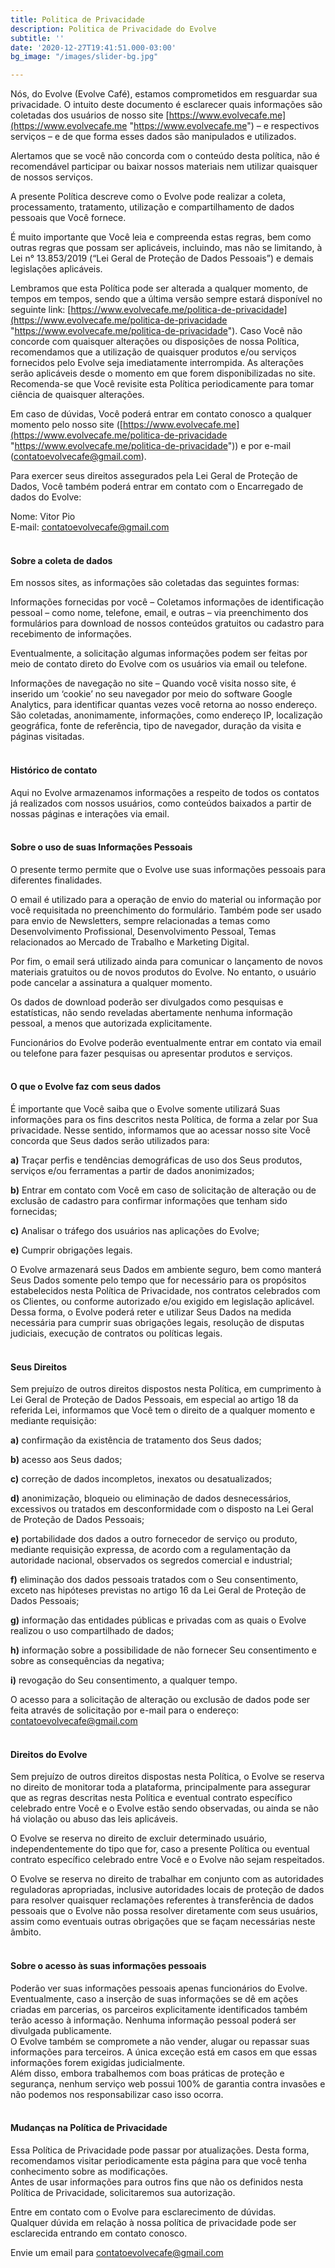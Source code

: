```yaml
---
title: Politica de Privacidade
description: Politica de Privacidade do Evolve
subtitle: ''
date: '2020-12-27T19:41:51.000-03:00'
bg_image: "/images/slider-bg.jpg"

---
```

Nós, do Evolve (Evolve Café), estamos comprometidos em resguardar sua privacidade. O intuito deste documento é esclarecer quais informações são coletadas dos usuários de nosso site [https://www.evolvecafe.me](https://www.evolvecafe.me "https://www.evolvecafe.me") – e respectivos serviços – e de que forma esses dados são manipulados e utilizados.

Alertamos que se você não concorda com o conteúdo desta política, não é recomendável participar ou baixar nossos materiais nem utilizar quaisquer de nossos serviços.

A presente Política descreve como o Evolve pode realizar a coleta, processamento, tratamento, utilização e compartilhamento de dados pessoais que Você fornece.

É muito importante que Você leia e compreenda estas regras, bem como outras regras que possam ser aplicáveis, incluindo, mas não se limitando, à Lei n° 13.853/2019 (“Lei Geral de Proteção de Dados Pessoais”) e demais legislações aplicáveis.

Lembramos que esta Política pode ser alterada a qualquer momento, de tempos em tempos, sendo que a última versão sempre estará disponível no seguinte link: [https://www.evolvecafe.me/politica-de-privacidade](https://www.evolvecafe.me/politica-de-privacidade "https://www.evolvecafe.me/politica-de-privacidade"). Caso Você não concorde com quaisquer alterações ou disposições de nossa Política, recomendamos que a utilização de quaisquer produtos e/ou serviços fornecidos pelo Evolve seja imediatamente interrompida. As alterações serão aplicáveis desde o momento em que forem disponibilizadas no site. Recomenda-se que Você revisite esta Política periodicamente para tomar ciência de quaisquer alterações.

Em caso de dúvidas, Você poderá entrar em contato conosco a qualquer momento pelo nosso site ([https://www.evolvecafe.me](https://www.evolvecafe.me/politica-de-privacidade "https://www.evolvecafe.me/politica-de-privacidade")) e por e-mail ([contatoevolvecafe@gmail.com](mailto:contatoevolvecafe@gmail.com)).

Para exercer seus direitos assegurados pela Lei Geral de Proteção de Dados, Você também poderá entrar em contato com o Encarregado de dados do Evolve:

Nome: Vitor Pio  
E-mail: contatoevolvecafe@gmail.com

#### <br>**Sobre a coleta de dados**

Em nossos sites, as informações são coletadas das seguintes formas:

Informações fornecidas por você – Coletamos informações de identificação pessoal – como nome, telefone, email, e outras – via preenchimento dos formulários para download de nossos conteúdos gratuitos ou cadastro para recebimento de informações.

Eventualmente, a solicitação algumas informações podem ser feitas por meio de contato direto do Evolve com os usuários via email ou telefone.

Informações de navegação no site – Quando você visita nosso site, é inserido um ‘cookie’ no seu navegador por meio do software Google Analytics, para identificar quantas vezes você retorna ao nosso endereço. São coletadas, anonimamente, informações, como endereço IP, localização geográfica, fonte de referência, tipo de navegador, duração da visita e páginas visitadas.

#### <br>**Histórico de contato**

Aqui no Evolve armazenamos informações a respeito de todos os contatos já realizados com nossos usuários, como conteúdos baixados a partir de nossas páginas e interações via email.

#### <br>**Sobre o uso de suas Informações Pessoais**

O presente termo permite que o Evolve use suas informações pessoais para diferentes finalidades.

O email é utilizado para a operação de envio do material ou informação por você requisitada no preenchimento do formulário. Também pode ser usado para envio de Newsletters, sempre relacionadas a temas como Desenvolvimento Profissional, Desenvolvimento Pessoal, Temas relacionados ao Mercado de Trabalho e Marketing Digital.

Por fim, o email será utilizado ainda para comunicar o lançamento de novos materiais gratuitos ou de novos produtos do Evolve. No entanto, o usuário pode cancelar a assinatura a qualquer momento.

Os dados de download poderão ser divulgados como pesquisas e estatísticas, não sendo reveladas abertamente nenhuma informação pessoal, a menos que autorizada explicitamente.

Funcionários do Evolve poderão eventualmente entrar em contato via email ou telefone para fazer pesquisas ou apresentar produtos e serviços.

#### <br>**O que o Evolve faz com seus dados**

É importante que Você saiba que o Evolve somente utilizará Suas informações para os fins descritos nesta Política, de forma a zelar por Sua privacidade. Nesse sentido, informamos que ao acessar nosso site Você concorda que Seus dados serão utilizados para:

**a)** Traçar perfis e tendências demográficas de uso dos Seus produtos, serviços e/ou ferramentas a partir de dados anonimizados;

**b)** Entrar em contato com Você em caso de solicitação de alteração ou de exclusão de cadastro para confirmar informações que tenham sido fornecidas;

**c)** Analisar o tráfego dos usuários nas aplicações do Evolve;

**e)** Cumprir obrigações legais.

O Evolve armazenará seus Dados em ambiente seguro, bem como manterá Seus Dados somente pelo tempo que for necessário para os propósitos estabelecidos nesta Política de Privacidade, nos contratos celebrados com os Clientes, ou conforme autorizado e/ou exigido em legislação aplicável. Dessa forma, o Evolve poderá reter e utilizar Seus Dados na medida necessária para cumprir suas obrigações legais, resolução de disputas judiciais, execução de contratos ou políticas legais.

#### <br>**Seus Direitos**

Sem prejuízo de outros direitos dispostos nesta Política, em cumprimento à Lei Geral de Proteção de Dados Pessoais, em especial ao artigo 18 da referida Lei, informamos que Você tem o direito de a qualquer momento e mediante requisição:

**a)** confirmação da existência de tratamento dos Seus dados;

**b)** acesso aos Seus dados;

**c)** correção de dados incompletos, inexatos ou desatualizados;

**d)** anonimização, bloqueio ou eliminação de dados desnecessários, excessivos ou tratados em desconformidade com o disposto na Lei Geral de Proteção de Dados Pessoais;

**e)** portabilidade dos dados a outro fornecedor de serviço ou produto, mediante requisição expressa, de acordo com a regulamentação da autoridade nacional, observados os segredos comercial e industrial;

**f)** eliminação dos dados pessoais tratados com o Seu consentimento, exceto nas hipóteses previstas no artigo 16 da Lei Geral de Proteção de Dados Pessoais;

**g)** informação das entidades públicas e privadas com as quais o Evolve realizou o uso compartilhado de dados;

**h)** informação sobre a possibilidade de não fornecer Seu consentimento e sobre as consequências da negativa;

**i)** revogação do Seu consentimento, a qualquer tempo.

O acesso para a solicitação de alteração ou exclusão de dados pode ser feita através de solicitação por e-mail para o endereço: [contatoevolvecafe@gmail.com](mailto:contatoevolvecafe@gmail.com)

#### <br>**Direitos do Evolve**

Sem prejuízo de outros direitos dispostas nesta Política, o Evolve se reserva no direito de monitorar toda a plataforma, principalmente para assegurar que as regras descritas nesta Política e eventual contrato específico celebrado entre Você e o Evolve estão sendo observadas, ou ainda se não há violação ou abuso das leis aplicáveis.

O Evolve se reserva no direito de excluir determinado usuário, independentemente do tipo que for, caso a presente Política ou eventual contrato específico celebrado entre Você e o Evolve não sejam respeitados.

O Evolve se reserva no direito de trabalhar em conjunto com as autoridades reguladoras apropriadas, inclusive autoridades locais de proteção de dados para resolver quaisquer reclamações referentes à transferência de dados pessoais que o Evolve não possa resolver diretamente com seus usuários, assim como eventuais outras obrigações que se façam necessárias neste âmbito.

#### <br>**Sobre o acesso às suas informações pessoais**

Poderão ver suas informações pessoais apenas funcionários do Evolve. Eventualmente, caso a inserção de suas informações se dê em ações criadas em parcerias, os parceiros explicitamente identificados também terão acesso à informação. Nenhuma informação pessoal poderá ser divulgada publicamente.  
O Evolve também se compromete a não vender, alugar ou repassar suas informações para terceiros. A única exceção está em casos em que essas informações forem exigidas judicialmente.  
Além disso, embora trabalhemos com boas práticas de proteção e segurança, nenhum serviço web possui 100% de garantia contra invasões e não podemos nos responsabilizar caso isso ocorra.

#### <br>**Mudanças na Política de Privacidade**

Essa Política de Privacidade pode passar por atualizações. Desta forma, recomendamos visitar periodicamente esta página para que você tenha conhecimento sobre as modificações.  
Antes de usar informações para outros fins que não os definidos nesta Política de Privacidade, solicitaremos sua autorização.

Entre em contato com o Evolve para esclarecimento de dúvidas.  
Qualquer dúvida em relação à nossa política de privacidade pode ser esclarecida entrando em contato conosco.

Envie um email para [contatoevolvecafe@gmail.com](mailto:contatoevolvecafe@gmail.com)
